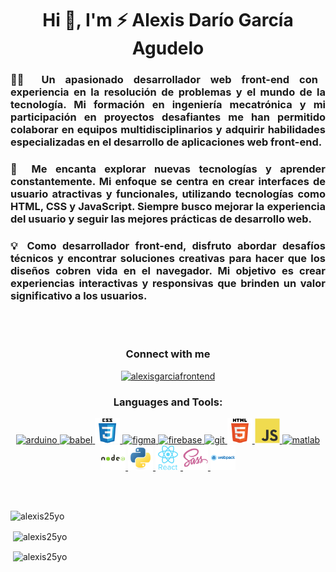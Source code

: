 <h1 align="center" >Hi 👋, I'm ⚡ Alexis Darío García Agudelo</h1>
<h3 style="text-align: justify;">👨‍💻 Un apasionado desarrollador web front-end con experiencia en la resolución de problemas y el mundo de la tecnología. Mi formación en ingeniería mecatrónica y mi participación en proyectos desafiantes me han permitido colaborar en equipos multidisciplinarios y adquirir habilidades especializadas en el desarrollo de aplicaciones web front-end. </h3>
<h3 style="text-align: justify;">🚀 Me encanta explorar nuevas tecnologías y aprender constantemente. Mi enfoque se centra en crear interfaces de usuario atractivas y funcionales, utilizando tecnologías como HTML, CSS y JavaScript. Siempre busco mejorar la experiencia del usuario y seguir las mejores prácticas de desarrollo web.</h3>
<h3  style="text-align: justify; "> 💡 Como desarrollador front-end, disfruto abordar desafíos técnicos y encontrar soluciones creativas para hacer que los diseños cobren vida en el navegador. Mi objetivo es crear experiencias interactivas y responsivas que brinden un valor significativo a los usuarios.</h3>
<br/><br/>

<h3 align="center">Connect with me</h3>
<p align="center">
<a href="https://linkedin.com/in/alexisgarciafrontend" target="blank"><img align="center " src="https://raw.githubusercontent.com/rahuldkjain/github-profile-readme-generator/master/src/images/icons/Social/linked-in-alt.svg" alt="alexisgarciafrontend" height="30" width="40" /></a>
</p>

<h3 align="center">Languages and Tools:</h3>
<p align="center"> <a href="https://www.arduino.cc/" target="_blank" rel="noreferrer"> <img src="https://cdn.worldvectorlogo.com/logos/arduino-1.svg" alt="arduino" width="40" height="40"/> </a> <a href="https://babeljs.io/" target="_blank" rel="noreferrer"> <img src="https://www.vectorlogo.zone/logos/babeljs/babeljs-icon.svg" alt="babel" width="40" height="40"/> </a> <a href="https://www.w3schools.com/css/" target="_blank" rel="noreferrer"> <img src="https://raw.githubusercontent.com/devicons/devicon/master/icons/css3/css3-original-wordmark.svg" alt="css3" width="40" height="40"/> </a> <a href="https://www.figma.com/" target="_blank" rel="noreferrer"> <img src="https://www.vectorlogo.zone/logos/figma/figma-icon.svg" alt="figma" width="40" height="40"/> </a> <a href="https://firebase.google.com/" target="_blank" rel="noreferrer"> <img src="https://www.vectorlogo.zone/logos/firebase/firebase-icon.svg" alt="firebase" width="40" height="40"/> </a> <a href="https://git-scm.com/" target="_blank" rel="noreferrer"> <img src="https://www.vectorlogo.zone/logos/git-scm/git-scm-icon.svg" alt="git" width="40" height="40"/> </a> <a href="https://www.w3.org/html/" target="_blank" rel="noreferrer"> <img src="https://raw.githubusercontent.com/devicons/devicon/master/icons/html5/html5-original-wordmark.svg" alt="html5" width="40" height="40"/> </a> <a href="https://developer.mozilla.org/en-US/docs/Web/JavaScript" target="_blank" rel="noreferrer"> <img src="https://raw.githubusercontent.com/devicons/devicon/master/icons/javascript/javascript-original.svg" alt="javascript" width="40" height="40"/> </a> <a href="https://www.mathworks.com/" target="_blank" rel="noreferrer"> <img src="https://upload.wikimedia.org/wikipedia/commons/2/21/Matlab_Logo.png" alt="matlab" width="40" height="40"/> </a> <a href="https://nodejs.org" target="_blank" rel="noreferrer"> <img src="https://raw.githubusercontent.com/devicons/devicon/master/icons/nodejs/nodejs-original-wordmark.svg" alt="nodejs" width="40" height="40"/> </a> <a href="https://www.python.org" target="_blank" rel="noreferrer"> <img src="https://raw.githubusercontent.com/devicons/devicon/master/icons/python/python-original.svg" alt="python" width="40" height="40"/> </a> <a href="https://reactjs.org/" target="_blank" rel="noreferrer"> <img src="https://raw.githubusercontent.com/devicons/devicon/master/icons/react/react-original-wordmark.svg" alt="react" width="40" height="40"/> </a> <a href="https://sass-lang.com" target="_blank" rel="noreferrer"> <img src="https://raw.githubusercontent.com/devicons/devicon/master/icons/sass/sass-original.svg" alt="sass" width="40" height="40"/> </a> <a href="https://webpack.js.org" target="_blank" rel="noreferrer"> <img src="https://raw.githubusercontent.com/devicons/devicon/d00d0969292a6569d45b06d3f350f463a0107b0d/icons/webpack/webpack-original-wordmark.svg" alt="webpack" width="40" height="40"/> </a> </p>
<br/><br/>

<p>&nbsp;<img align="left" src="https://github-readme-stats.vercel.app/api/top-langs?username=alexis25yo&show_icons=true&locale=en&layout=compact" alt="alexis25yo" /></p>

<p>&nbsp;<img align="center" src="https://github-readme-stats.vercel.app/api?username=alexis25yo&show_icons=true&locale=en" alt="alexis25yo" /></p>

<p>&nbsp;<img align="center" src="https://github-readme-streak-stats.herokuapp.com/?user=alexis25yo&" alt="alexis25yo" /></p>
<br/><br/>







